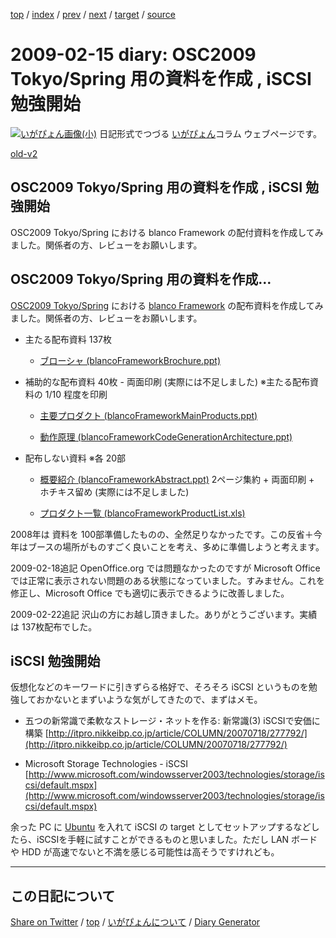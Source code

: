 [top](https://igapyon.github.io/diary/) 
 / [index](https://igapyon.github.io/diary/2009/index.html) 
 / [prev](https://igapyon.github.io/diary/2009/ig090214.html) 
 / [next](https://igapyon.github.io/diary/2009/ig090218.html) 
 / [target](https://igapyon.github.io/diary/2009/ig090215.html) 
 / [source](https://github.com/igapyon/diary/blob/gh-pages/2009/ig090215.html.src.md) 

2009-02-15 diary: OSC2009 Tokyo/Spring 用の資料を作成 , iSCSI 勉強開始
=====================================================================================================
[![いがぴょん画像(小)](https://igapyon.github.io/diary/images/iga200306s.jpg "いがぴょん")](https://igapyon.github.io/diary/memo/memoigapyon.html) 日記形式でつづる [いがぴょん](https://igapyon.github.io/diary/memo/memoigapyon.html)コラム ウェブページです。

[old-v2](ig090215-orig.html)

## OSC2009 Tokyo/Spring 用の資料を作成 , iSCSI 勉強開始

OSC2009 Tokyo/Spring における blanco Framework の配付資料を作成してみました。関係者の方、レビューをお願いします。


## OSC2009 Tokyo/Spring 用の資料を作成…

[OSC2009 Tokyo/Spring](http://www.ospn.jp/osc2009-spring/) における [blanco Framework](http://www.igapyon.jp/blanco/blanco.ja.html) の配布資料を作成してみました。関係者の方、レビューをお願いします。

* 主たる配布資料
  137枚
  
  * [ブローシャ (blancoFrameworkBrochure.ppt)](http://svn.sourceforge.jp/view/blancoMisc/trunk/doc/blancoFrameworkBrochure.ppt?view=co&root=blancofw)
  

  
* 補助的な配布資料
  40枚 - 両面印刷 (実際には不足しました)
  ※主たる配布資料の 1/10 程度を印刷
  
  * [主要プロダクト (blancoFrameworkMainProducts.ppt)](http://svn.sourceforge.jp/view/blancoMisc/trunk/doc/blancoFrameworkMainProducts.ppt?view=co&root=blancofw)
    
  * [動作原理 (blancoFrameworkCodeGenerationArchitecture.ppt)](http://svn.sourceforge.jp/view/blancoMisc/trunk/doc/blancoFrameworkCodeGenerationArchitecture.ppt?view=co&root=blancofw)
  

  
* 配布しない資料
  ※各 20部
  
  * [概要紹介 (blancoFrameworkAbstract.ppt)](http://svn.sourceforge.jp/view/blancoMisc/trunk/doc/blancoFrameworkAbstract.ppt?view=co&root=blancofw)
    2ページ集約 + 両面印刷 + ホチキス留め (実際には不足しました)
    
  * [プロダクト一覧 (blancoFrameworkProductList.xls)](http://svn.sourceforge.jp/view/blancoMisc/trunk/doc/blancoFrameworkProductList.xls?view=co&root=blancofw)
  

2008年は 資料を 100部準備したものの、全然足りなかったです。この反省＋今年はブースの場所がものすごく良いことを考え、多めに準備しようと考えます。

2009-02-18追記 OpenOffice.org では問題なかったのですが Microsoft Office では正常に表示されない問題のある状態になっていました。すみません。これを修正し、Microsoft
Office でも適切に表示できるように改善しました。

2009-02-22追記 沢山の方にお越し頂きました。ありがとうございます。実績は 137枚配布でした。

## iSCSI 勉強開始

仮想化などのキーワードに引きずらる格好で、そろそろ iSCSI というものを勉強しておかないとまずいような気がしてきたので、まずはメモ。

* 五つの新常識で柔軟なストレージ・ネットを作る: 新常識(3) iSCSIで安価に構築
  [http://itpro.nikkeibp.co.jp/article/COLUMN/20070718/277792/](http://itpro.nikkeibp.co.jp/article/COLUMN/20070718/277792/)
  
* Microsoft Storage Technologies - iSCSI
  [http://www.microsoft.com/windowsserver2003/technologies/storage/iscsi/default.mspx](http://www.microsoft.com/windowsserver2003/technologies/storage/iscsi/default.mspx)

余った PC に [Ubuntu](http://www.igapyon.jp/igapyon/diary/keyword/ubuntu.html) を入れて iSCSI の target としてセットアップするなどしたら、iSCSIを手軽に試すことができるものと思いました。ただし LAN ボードや HDD が高速でないと不満を感じる可能性は高そうですけれども。

----------------------------------------------------------------------------------------------------

## この日記について

[Share on Twitter](https://twitter.com/intent/tweet?hashtags=igapyon%2Cdiary%2C%E3%81%84%E3%81%8C%E3%81%B4%E3%82%87%E3%82%93&text=OSC2009+Tokyo%2FSpring+%E7%94%A8%E3%81%AE%E8%B3%87%E6%96%99%E3%82%92%E4%BD%9C%E6%88%90+%2C+iSCSI+%E5%8B%89%E5%BC%B7%E9%96%8B%E5%A7%8B&url=https%3A%2F%2Figapyon.github.io%2Fdiary%2F2009%2Fig090215.html) / [top](https://igapyon.github.io/diary/) / [いがぴょんについて](https://igapyon.github.io/diary/memo/memoigapyon.html) / [Diary Generator](https://github.com/igapyon/igapyonv3)
